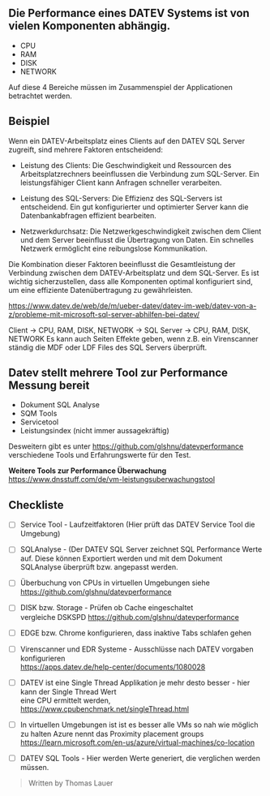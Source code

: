 ## Die Performance eines DATEV Systems ist von vielen Komponenten abhängig.

 - CPU
 - RAM
 - DISK
 - NETWORK

Auf diese 4 Bereiche müssen im Zusammenspiel der Applicationen betrachtet werden.

## Beispiel
Wenn ein DATEV-Arbeitsplatz eines Clients auf den DATEV SQL Server zugreift, sind mehrere Faktoren entscheidend:

- Leistung des Clients: Die Geschwindigkeit und Ressourcen des Arbeitsplatzrechners beeinflussen die Verbindung zum SQL-Server. Ein leistungsfähiger Client kann Anfragen schneller verarbeiten.

- Leistung des SQL-Servers: Die Effizienz des SQL-Servers ist entscheidend. Ein gut konfigurierter und optimierter Server kann die Datenbankabfragen effizient bearbeiten.

- Netzwerkdurchsatz: Die Netzwerkgeschwindigkeit zwischen dem Client und dem Server beeinflusst die Übertragung von Daten. Ein schnelles Netzwerk ermöglicht eine reibungslose Kommunikation.

Die Kombination dieser Faktoren beeinflusst die Gesamtleistung der Verbindung zwischen dem DATEV-Arbeitsplatz und dem SQL-Server. Es ist wichtig sicherzustellen, dass alle Komponenten optimal konfiguriert sind, um eine effiziente Datenübertragung zu gewährleisten.

https://www.datev.de/web/de/m/ueber-datev/datev-im-web/datev-von-a-z/probleme-mit-microsoft-sql-server-abhilfen-bei-datev/

Client -> CPU, RAM, DISK, NETWORK -> SQL Server -> CPU, RAM, DISK, NETWORK
Es kann auch Seiten Effekte geben, wenn z.B. ein Virenscanner ständig die MDF oder 
LDF Files des SQL Servers überprüft.

## Datev stellt mehrere Tool zur Performance Messung bereit

 - Dokument SQL Analyse
 - SQM Tools
 - Servicetool
 - Leistungsindex (nicht immer aussagekräftig)

Desweitern gibt es unter https://github.com/glshnu/datevperformance verschiedene 
Tools und Erfahrungswerte für den Test.

**Weitere Tools zur Performance Überwachung**
https://www.dnsstuff.com/de/vm-leistungsuberwachungstool

## Checkliste
  
 - [ ] Service Tool - Laufzeitfaktoren (Hier prüft das DATEV Service Tool die Umgebung)
   
 - [ ] SQLAnalyse - (Der DATEV SQL Server zeichnet SQL Performance Werte auf.
Diese können Exportiert werden und  mit dem Dokument SQLAnalyse überprüft bzw. angepasst werden.
   
 - [ ] Überbuchung von CPUs in virtuellen Umgebungen
siehe https://github.com/glshnu/datevperformance
   
 - [ ] DISK bzw. Storage - Prüfen ob Cache eingeschaltet  
vergleiche DSKSPD https://github.com/glshnu/datevperformance
  
 - [ ] EDGE bzw. Chrome konfigurieren, dass inaktive Tabs schlafen gehen
   
 - [ ] Virenscanner und EDR Systeme - Ausschlüsse nach DATEV vorgaben konfigurieren  
https://apps.datev.de/help-center/documents/1080028
  
 - [ ] DATEV ist eine Single Thread Applikation je mehr desto besser - hier kann der Single Thread Wert  
eine CPU ermittelt werden, https://www.cpubenchmark.net/singleThread.html
  
 - [ ] In virtuellen Umgebungen ist ist es besser alle VMs so nah wie möglich zu halten
 Azure nennt das Proximity placement groups
 https://learn.microsoft.com/en-us/azure/virtual-machines/co-location
   
  - [ ] DATEV SQL Tools - Hier werden Werte generiert, die verglichen werden müssen.



> Written by Thomas Lauer
